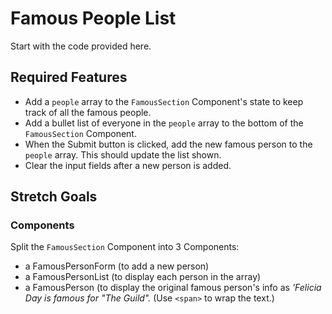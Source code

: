 # Famous People List

Start with the code provided here.

## Required Features

- Add a `people` array to the `FamousSection` Component's state to keep track of all the famous people.
- Add a bullet list of everyone in the `people` array to the bottom of the `FamousSection` Component.
- When the Submit button is clicked, add the new famous person to the `people` array. This should update the list shown.
- Clear the input fields after a new person is added.

## Stretch Goals

### Components

Split the `FamousSection` Component into 3 Components:

- a FamousPersonForm (to add a new person)
- a FamousPersonList (to display each person in the array)
- a FamousPerson (to display the original famous person's info as *'Felicia Day is famous for "The Guild".* (Use `<span>` to wrap the text.)

